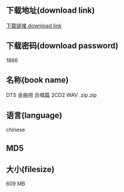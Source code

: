 ## 下载地址(download link)
[下载链接 download link](https://tutu365.netlify.app/?s=DTS+%E9%87%91%E6%9B%B2%E6%8D%9E+%E5%90%88%E5%94%B1%E7%AF%87+2CD2+WAV+.zip)

## 下载密码(download password)
1866

## 名称(book name)
DTS 金曲捞 合唱篇 2CD2 WAV .zip.zip

## 语言(language)
chinese

## MD5


## 大小(filesize)
609 MB
